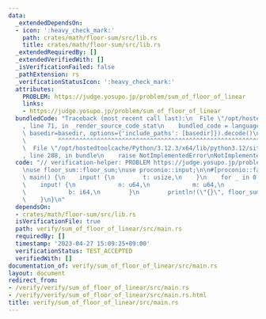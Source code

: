 ```yaml
---
data:
  _extendedDependsOn:
  - icon: ':heavy_check_mark:'
    path: crates/math/floor-sum/src/lib.rs
    title: crates/math/floor-sum/src/lib.rs
  _extendedRequiredBy: []
  _extendedVerifiedWith: []
  _isVerificationFailed: false
  _pathExtension: rs
  _verificationStatusIcon: ':heavy_check_mark:'
  attributes:
    PROBLEM: https://judge.yosupo.jp/problem/sum_of_floor_of_linear
    links:
    - https://judge.yosupo.jp/problem/sum_of_floor_of_linear
  bundledCode: "Traceback (most recent call last):\n  File \"/opt/hostedtoolcache/Python/3.12.3/x64/lib/python3.12/site-packages/onlinejudge_verify/documentation/build.py\"\
    , line 71, in _render_source_code_stat\n    bundled_code = language.bundle(stat.path,\
    \ basedir=basedir, options={'include_paths': [basedir]}).decode()\n          \
    \         ^^^^^^^^^^^^^^^^^^^^^^^^^^^^^^^^^^^^^^^^^^^^^^^^^^^^^^^^^^^^^^^^^^^^^^^^^^^^^^^^^\n\
    \  File \"/opt/hostedtoolcache/Python/3.12.3/x64/lib/python3.12/site-packages/onlinejudge_verify/languages/rust.py\"\
    , line 288, in bundle\n    raise NotImplementedError\nNotImplementedError\n"
  code: "// verification-helper: PROBLEM https://judge.yosupo.jp/problem/sum_of_floor_of_linear\n\
    \nuse floor_sum::floor_sum;\nuse proconio::input;\n\n#[proconio::fastout]\nfn\
    \ main() {\n    input! {\n        t: usize,\n    }\n    for _ in 0..t {\n    \
    \    input! {\n            n: u64,\n            m: u64,\n            a: i64,\n\
    \            b: i64,\n        }\n        println!(\"{}\", floor_sum(n, m, a, b));\n\
    \    }\n}\n"
  dependsOn:
  - crates/math/floor-sum/src/lib.rs
  isVerificationFile: true
  path: verify/sum_of_floor_of_linear/src/main.rs
  requiredBy: []
  timestamp: '2023-04-27 15:09:25+09:00'
  verificationStatus: TEST_ACCEPTED
  verifiedWith: []
documentation_of: verify/sum_of_floor_of_linear/src/main.rs
layout: document
redirect_from:
- /verify/verify/sum_of_floor_of_linear/src/main.rs
- /verify/verify/sum_of_floor_of_linear/src/main.rs.html
title: verify/sum_of_floor_of_linear/src/main.rs
---
```

